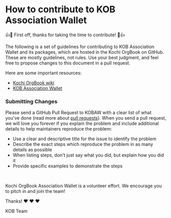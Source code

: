 # How to contribute to KOB Association Wallet

👍🎉 First off, thanks for taking the time to contribute! 🎉👍

The following is a set of guidelines for contributing to KOB Association Wallet and its packages, which are hosted in the Kochi OrgBook on GitHub. These are mostly guidelines, not rules. Use your best judgment, and feel free to propose changes to this document in a pull request.

Here are some important resources:

* [Kochi OrgBook wiki](https://thekochiorgbook.github.io/KochiOrgBook/)
* [KOB Association Wallet](https://github.com/mariyachris/KOBAW)

### Submitting Changes

Please send a GitHub Pull Request to KOBAW with a clear list of what you've done (read more about [pull requests](https://docs.github.com/en/github/collaborating-with-pull-requests)). When you send a pull request, we will love you forever if you explain the problem and include additional details to help maintainers reproduce the problem:

* Use a clear and descriptive title for the issue to identify the problem
* Describe the exact steps which reproduce the problem in as many details as possible
* When listing steps, don't just say what you did, but explain how you did it
* Provide specific examples to demonstrate the steps

<br/>

Kochi OrgBook Association Wallet is a volunteer effort. We encourage you to pitch in and join the team!

Thanks! ❤️ ❤️ ❤️

KOB Team